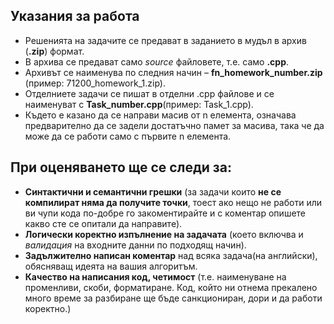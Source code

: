 ## Указания за работа

* Решенията на задачите се предават в заданието в мудъл в архив (**.zip**) формат.
* В архива се предават само *source* файловете, т.е. само **.cpp**. 
* Архивът се наименува по следния начин – **fn_homework_number.zip** (пример: 71200_homework_1.zip). 
* Отделниете задачи се пишат в отделни .cpp файлове и се наименуват с **Task_number.cpp**(пример: Task_1.cpp).  
* Където е казано да се направи масив от n елемента, означава предварително да се задели достатъчно памет за масива, така че да може да се работи само с първите n елемента.  

## При оценяването ще се следи за:
* **Синтактични и семантични грешки** (за задачи които **не се компилират няма да получите точки**, тоест ако нещо не работи или ви чупи кода по-добре го закоментирайте и с коментар опишете какво сте се опитали да направите).
* **Логически коректно изпълнение на задачата** (което включва и  *валидация* на входните данни по подходящ начин).
* **Задължително написан коментар** над всяка задача(на английски), обясняващ идеята на вашия алгоритъм.
* **Качество на написания код, четимост** (т.е. наименуване на променливи, скоби, форматиране. Код, който ни отнема прекалено много време за разбиране ще бъде санкциониран, дори и да работи коректно.)